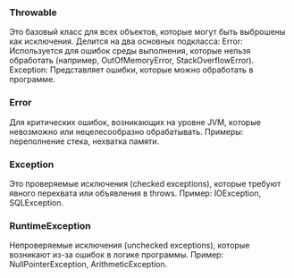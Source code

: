 ### Throwable

Это базовый класс для всех объектов, которые могут быть выброшены как исключения.
Делится на два основных подкласса:
Error: Используется для ошибок среды выполнения, которые нельзя обработать (например, OutOfMemoryError, StackOverflowError).
Exception: Представляет ошибки, которые можно обработать в программе.

### Error

Для критических ошибок, возникающих на уровне JVM, которые невозможно или нецелесообразно обрабатывать. Примеры: переполнение стека, нехватка памяти.

### Exception

Это проверяемые исключения (checked exceptions), которые требуют явного перехвата или объявления в throws.
Пример: IOException, SQLException.

### RuntimeException

Непроверяемые исключения (unchecked exceptions), которые возникают из-за ошибок в логике программы.
Пример: NullPointerException, ArithmeticException.